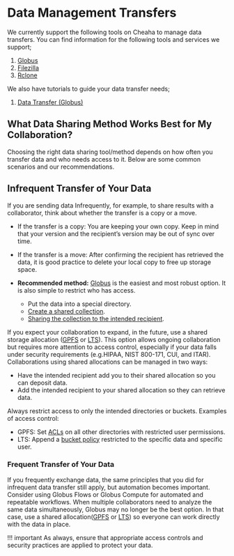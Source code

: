 # Data Management Transfers

We currently support the following tools on Cheaha to manage data transfers. You can find information for the following tools and services we support;

1. [Globus](./globus.md)
1. [Filezilla](./filezilla.md)
1. [Rclone](./rclone.md)

We also have tutorials to guide your data transfer needs;

1. [Data Transfer (Globus)](../transfer/tutorial/index.md)

## What Data Sharing Method Works Best for My Collaboration?

Choosing the right data sharing tool/method depends on how often you transfer data and who needs access to it. Below are some common scenarios and our recommendations.

## Infrequent Transfer of Your Data

If you are sending data Infrequently, for example, to share results with a collaborator, think about whether the transfer is a copy or a move.

- If the transfer is a copy: You are keeping your own copy. Keep in mind that your version and the recipient’s version may be out of sync over time.

- If the transfer is a move: After confirming the recipient has retrieved the data, it is good practice to delete your local copy to free up storage space.

- **Recommended method:** [Globus](../transfer/globus.md) is the easiest and most robust option. It is also simple to restrict who has access.
    - Put the data into a special directory.
    - [Create a shared collection](../transfer/globus.md#creating-a-guest-collection).
    - [Sharing the collection to the intended recipient](../transfer/tutorial/globus_organization_tutorial.md#how-do-i-share-a-collection-with-others).

If you expect your collaboration to expand, in the future, use a shared storage allocation ([GPFS](../cheaha_storage_gpfs/project_directories.md) or [LTS](../lts/index.md)). This option allows ongoing collaboration but requires more attention to access control, especially if your data falls under security requirements (e.g.HIPAA, NIST 800-171, CUI, and ITAR).  Collaborations using shared allocations can be managed in two ways:

- Have the intended recipient add you to their shared allocation so you can deposit data.
- Add the intended recipient to your shared allocation so they can retrieve data.

Always restrict access to only the intended directories or buckets. Examples of access control:

- GPFS: Set [ACLs](../../workflow_solutions/shell.md#manage-researcher-access-to-files-and-directories-getfacl-setfacl) on all other directories with restricted user permissions.
- LTS: Append a [bucket policy](../lts/iam_and_policies.md#bucket-policies) restricted to the specific data and specific user.

### Frequent Transfer of Your Data

If you frequently exchange data, the same principles that you did for infrequent data transfer still apply, but automation becomes important. Consider using Globus Flows or Globus Compute for automated and repeatable workflows. When multiple collaborators need to analyze the same data simultaneously, Globus may no longer be the best option. In that case, use a shared allocation([GPFS](../cheaha_storage_gpfs/project_directories.md) or [LTS](../lts/index.md)) so everyone can work directly with the data in place.

<!-- markdownlint-disable MD046 -->
!!! important
    As always, ensure that appropriate access controls and security practices are applied to protect your data.
<!-- markdownlint-enable MD046 -->
